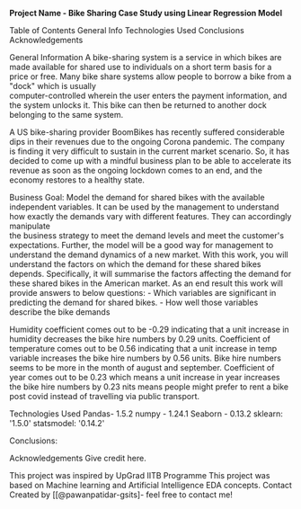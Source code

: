 **Project Name - Bike Sharing Case Study using Linear Regression Model**
	
Table of Contents
	General Info
	Technologies Used
	Conclusions
	Acknowledgements

General Information
	A bike-sharing system is a service in which bikes are made available for shared use to individuals on a short term basis for a price or free. Many bike share systems allow people to borrow a bike from a "dock" which is usually 		
 	computer-controlled wherein the user enters the payment information, and the system unlocks it. This bike can then be returned to another dock belonging to the same system.
  
  A US bike-sharing provider BoomBikes has recently suffered considerable dips in their revenues due to the ongoing Corona pandemic. The company is finding it very difficult to sustain in the current market scenario. So, it has 	
 	decided to come up with a mindful business plan to be able to accelerate its revenue as soon as the ongoing lockdown comes to an end, and the economy restores to a healthy state. 

Business Goal:
	Model the demand for shared bikes with the available independent variables. It can be used by the management to understand how exactly the demands vary with different features. They can accordingly manipulate 	
 	the business strategy to meet the demand levels and meet the customer's expectations. Further, the model will be a good way for management to understand the demand dynamics of a new market. With this work, you will understand the 
  factors on which the demand for these shared bikes depends. Specifically, it will summarise the factors affecting the demand for these shared bikes in the American market. As an end result this work will provide answers to below 
  questions:
		- Which variables are significant in predicting the demand for shared bikes.
		- How well those variables describe the bike demands

Humidity coefficient comes out to be -0.29 indicating that a unit increase in humidity decreases the bike hire numbers by 0.29 units.
Coefficient of temperature comes out to be 0.56 indicating that a unit increase in temp variable increases the bike hire numbers by 0.56 units.
Bike hire numbers seems to be more in the month of august and september.
Coefficient of year comes out to be 0.23 which means a unit increase in year increases the bike hire numbers by 0.23 nits means people might prefer to rent a bike post covid instead of travelling via public transport.

Technologies Used
	Pandas- 1.5.2
	numpy - 1.24.1
	Seaborn - 0.13.2
 	sklearn: '1.5.0' 
        statsmodel: '0.14.2'

Conclusions:


Acknowledgements
Give credit here.

This project was inspired by UpGrad IITB Programme
This project was based on Machine learning and Artificial Intelligence EDA concepts.
Contact
Created by [[@pawanpatidar-gsits]- feel free to contact me!

